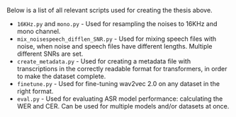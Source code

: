 Below is a list of all relevant scripts used for creating the thesis above.
- `16KHz.py` and `mono.py` - Used for resampling the noises to 16KHz and mono channel.
- `mix_noisespeech_difflen_SNR.py` - Used for mixing speech files with noise, when noise and speech files have different lengths. Multiple different SNRs are set.
- `create_metadata.py` - Used for creating a metadata file with transcriptions in the correctly readable format for transformers, in order to make the dataset complete.
- `finetune.py` - Used for fine-tuning wav2vec 2.0 on any dataset in the right format.
- `eval.py` - Used for evaluating ASR model performance: calculating the WER and CER. Can be used for multiple models and/or datasets at once.
